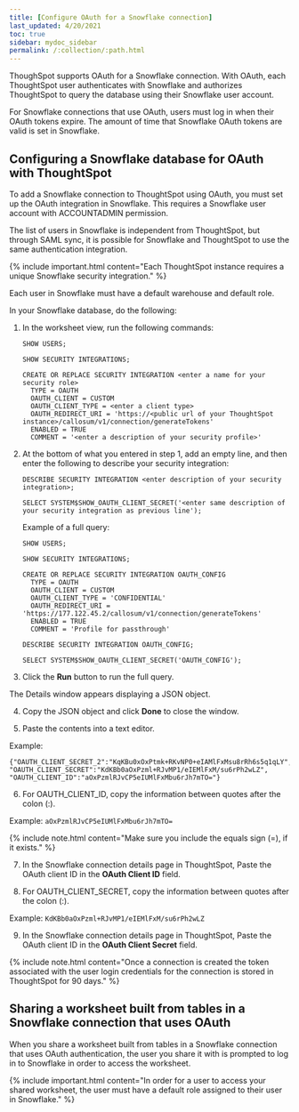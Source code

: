 ```yaml
---
title: [Configure OAuth for a Snowflake connection]
last_updated: 4/20/2021
toc: true
sidebar: mydoc_sidebar
permalink: /:collection/:path.html
---
```

ThoughSpot supports OAuth for a Snowflake connection. With OAuth, each ThoughtSpot user authenticates with Snowflake and authorizes ThoughtSpot to query the database using their Snowflake user account.

For Snowflake connections that use OAuth, users must log in when their OAuth tokens expire. The amount of time that Snowflake OAuth tokens are valid is set in Snowflake.

## Configuring a Snowflake database for OAuth with ThoughtSpot

To add a Snowflake connection to ThoughtSpot using OAuth, you must set up the OAuth integration in Snowflake. This requires a Snowflake user account with ACCOUNTADMIN permission.

The list of users in Snowflake is independent from ThoughtSpot, but through SAML sync, it is possible for Snowflake and ThoughtSpot to use the same authentication integration.

{% include important.html content="Each ThoughtSpot instance requires a unique Snowflake security integration." %}

Each user in Snowflake must have a default warehouse and default role.

In your Snowflake database, do the following:

1. In the worksheet view, run the following commands:
   ```
   SHOW USERS;

   SHOW SECURITY INTEGRATIONS;

   CREATE OR REPLACE SECURITY INTEGRATION <enter a name for your security role>
     TYPE = OAUTH
     OAUTH_CLIENT = CUSTOM
     OAUTH_CLIENT_TYPE = <enter a client type>
     OAUTH_REDIRECT_URI = 'https://<public url of your ThoughtSpot instance>/callosum/v1/connection/generateTokens'
     ENABLED = TRUE
     COMMENT = '<enter a description of your security profile>'
    ```

2. At the bottom of what you entered in step 1, add an empty line, and then enter the following to describe your security integration:
   ```
   DESCRIBE SECURITY INTEGRATION <enter description of your security integration>;

   SELECT SYSTEM$SHOW_OAUTH_CLIENT_SECRET('<enter same description of your security integration as previous line');
   ```

   Example of a full query:

   ```
   SHOW USERS;

   SHOW SECURITY INTEGRATIONS;

   CREATE OR REPLACE SECURITY INTEGRATION OAUTH_CONFIG
     TYPE = OAUTH
     OAUTH_CLIENT = CUSTOM
     OAUTH_CLIENT_TYPE = 'CONFIDENTIAL'
     OAUTH_REDIRECT_URI = 'https://177.122.45.2/callosum/v1/connection/generateTokens'
     ENABLED = TRUE
     COMMENT = 'Profile for passthrough'

   DESCRIBE SECURITY INTEGRATION OAUTH_CONFIG;

   SELECT SYSTEM$SHOW_OAUTH_CLIENT_SECRET('OAUTH_CONFIG');   
   ```

3. Click the **Run** button to run the full query.

 The Details window appears displaying a JSON object.

<Insert screenshot here>

4. Copy the JSON object and click **Done** to close the window.

5. Paste the contents into a text editor.

 Example:
```
{"OAUTH_CLIENT_SECRET_2":"KqKBu0xOxPtmk+RKvNP0+eIAMlFxMsu8rRh6s5q1qLY",
"OAUTH_CLIENT_SECRET":"KdKBb0aOxPzml+RJvMP1/eIEMlFxM/su6rPh2wLZ",
"OAUTH_CLIENT_ID":"aOxPzmlRJvCP5eIUMlFxMbu6rJh7mTO="}
```
6. For OAUTH_CLIENT_ID, copy the information between quotes after the colon (:).

  Example: `aOxPzmlRJvCP5eIUMlFxMbu6rJh7mTO=`

  {% include note.html content="Make sure you include the equals sign (=), if it exists." %}

7. In the Snowflake connection details page in ThoughtSpot, Paste the OAuth client ID in the **OAuth Client ID** field.

8. For OAUTH_CLIENT_SECRET, copy the information between quotes after the colon (:).

  Example: `KdKBb0aOxPzml+RJvMP1/eIEMlFxM/su6rPh2wLZ`

9. In the Snowflake connection details page in ThoughtSpot, Paste the OAuth client ID in the **OAuth Client Secret** field.

{% include note.html content="Once a connection is created the token associated with the user login credentials for the connection is stored in ThoughtSpot for 90 days." %}

## Sharing a worksheet built from tables in a Snowflake connection that uses OAuth

When you share a worksheet built from tables in a Snowflake connection that uses OAuth authentication, the user you share it with is prompted to log in to Snowflake in order to access the worksheet.

{% include important.html content="In order for a user to access your shared worksheet, the user must have a default role assigned to their user in Snowflake." %}
